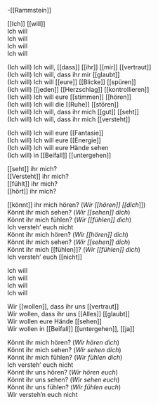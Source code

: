 -[[Rammstein]]

[[Ich]] [[will]]  
Ich will  
Ich will  
Ich will  
Ich will

(Ich will) Ich will, [[dass]] [[ihr]] [[mir]] [[vertraut]]  
(Ich will) Ich will, dass ihr mir [[glaubt]]  
(Ich will) Ich will [[eure]] [[Blicke]] [[spüren]]  
(Ich will) [[jeden]] [[Herzschlag]] [[kontrollieren]]  
(Ich will) Ich will eure [[stimmen]] [[hören]]  
(Ich will) Ich will die [[Ruhe]] [[stören]]  
(Ich will) Ich will, dass ihr mich [[gut]] [[seht]]  
(Ich will) Ich will, dass ihr mich [[versteht]]

(Ich will) Ich will eure [[Fantasie]]  
(Ich will) Ich will eure [[Energie]]  
(Ich will) Ich will eure Hände sehen  
(Ich will) in [[Beifall]] [[untergehen]]

[[seht]] ihr mich?  
[[Versteht]] ihr mich?  
[[fühlt]] ihr mich?  
[[hört]] ihr mich?

[[könnt]] ihr mich hören? (_Wir [[hören]] [[dich_]])  
Könnt ihr mich sehen? (_Wir [[sehen]] dich_)  
Könnt ihr mich fühlen? (_Wir [[fühlen]] dich_)  
Ich versteh’ euch nicht  
Könnt ihr mich hören? (_Wir [[hören]] dich_)  
Könnt ihr mich sehen? (_Wir [[sehen]] dich_)  
Könnt ihr mich [[fühlen]]? (_Wir [[fühlen]] dich_)  
Ich versteh’ euch [[nicht]]

Ich will  
Ich will  
Ich will  
Ich will

Wir [[wollen]], dass ihr uns [[vertraut]]  
Wir wollen, dass ihr uns [[Alles]] [[glaubt]]  
Wir wollen eure Hände [[sehen]]  
Wir wollen in [[Beifall]] [[untergehen]], [[ja]]

Könnt ihr mich hören? (_Wir hören dich_)  
Könnt ihr mich sehen? (_Wir sehen dich_)  
Könnt ihr mich fühlen? (_Wir fühlen dich_)  
Ich versteh’ euch nicht  
Könnt ihr uns hören? (_Wir hören euch_)  
Könnt ihr uns sehen? (_Wir sehen euch_)  
Könnt ihr uns fühlen? (_Wir fühlen euch_)  
Wir versteh’n euch nicht
